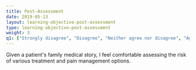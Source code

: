 ```yaml
---
title: Post-Assessment 
date: 2019-05-13
layout: learning-objective-post-assessment
type: learning-objective-post-assessment
weight: 3
q1: ["Strongly disagree", "Disagree", "Neither agree nor disagree", "Agree", "Strongly agree"]
---
```

Given a patient's family medical story, I feel comfortable assessing the risk
of various treatment and pain management options.
